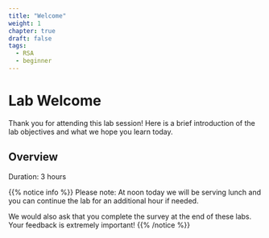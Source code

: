 ```yaml
---
title: "Welcome"
weight: 1
chapter: true
draft: false
tags:
  - RSA
  - beginner
---
```


# Lab Welcome

Thank you for attending this lab session! Here is a brief introduction of the lab objectives and what we hope you learn today. 

## Overview
Duration: 3 hours

{{% notice info %}}
Please note: At noon today we will be serving lunch and you can continue the lab for an additional hour if needed.

We would also ask that you complete the survey at the end of these labs. Your feedback is extremely important!
{{% /notice %}}  